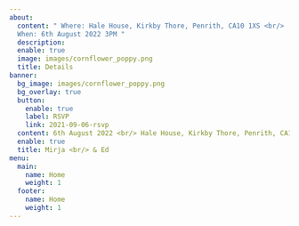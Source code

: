 ```yaml
---
about:
  content: " Where: Hale House, Kirkby Thore, Penrith, CA10 1XS <br/>
  When: 6th August 2022 3PM "
  description: 
  enable: true
  image: images/cornflower_poppy.png
  title: Details
banner:
  bg_image: images/cornflower_poppy.png
  bg_overlay: true
  button:
    enable: true
    label: RSVP
    link: 2021-09-06-rsvp
  content: 6th August 2022 <br/> Hale House, Kirkby Thore, Penrith, CA10 1XS
  enable: true
  title: Mirja <br/> & Ed
menu:
  main:
    name: Home
    weight: 1
  footer:
    name: Home
    weight: 1
---
```

